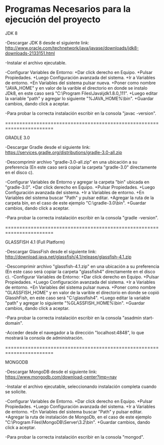 Programas Necesarios para la ejecución del proyecto
=======================================================================

JDK 8

-Descargar JDK 8 desde el siguiente link:
http://www.oracle.com/technetwork/java/javase/downloads/jdk8-downloads-2133151.html

-Instalar el archivo ejecutable.

-Configurar Variables de Entorno:
 +Dar click derecho en Equipo.
 +Pulsar Propiedades.
 +Luego Configuración avanzada del sistema.
 +Ir a Variables de entorno.
 +En Variables del sistema pulsar nueva.
 +Poner como nombre "JAVA_HOME" y en valor de la varible el directorio en donde se instalo JDk8, en este caso será
  "C:\Program Files\Java\jdk1.8.0_111".
 +Luego editar la variable "path" y agregar lo siguiente "%JAVA_HOME%\bin".
 +Guardar cambios, dando click a aceptar.

-Para probar la correcta instalación escribir en la consola "javac -version".


=======================================================================

GRADLE 3.0

-Descargar Gradle desde el siguiente link:
https://services.gradle.org/distributions/gradle-3.0-all.zip

-Descomprimir archivo "gradle-3.0-all.zip" en una ubicación a su preferencia (En este caso será copiar la carpeta "gradle-3.0" directamente en el disco c).

-Configurar Variables de Entorno y agregar la carpeta "bin" ubicada en "gradle-3.0". 
 +Dar click derecho en Equipo.
 +Pulsar Propiedades.
 +Luego Configuración avanzada del sistema.
 +Ir a Variables de entorno.
 +En Variables del sistema buscar "Path" y pulsar editar.
 +Agregar la ruta de la carpeta bin, en el caso de este ejemplo "C:\gradle-3.0\bin".
 +Guardar cambios, dando click a aceptar.

-Para probar la correcta instalación escribir en la consola "gradle -version".


=======================================================================

GLASSFISH 4.1 (Full Platform)

-Descargar GlassFish desde el siguiente link:
http://download.java.net/glassfish/4.1/release/glassfish-4.1.zip

-Descomprimir archivo "glassfish-4.1.zip" en una ubicación a su preferencia (En este caso será copiar la carpeta "glassfish4" directamente en el disco c).
-Configurar Variables de Entorno:
 +Dar click derecho en Equipo.
 +Pulsar Propiedades.
 +Luego Configuración avanzada del sistema.
 +Ir a Variables de entorno.
 +En Variables del sistema pulsar nueva.
 +Poner como nombre "GLASSFISH_HOME" y en valor de la varible el directorio en donde se copió GlasshFish, en este caso será
  "C:\glassfish4".
 +Luego editar la variable "path" y agregar lo siguiente "%GLASSFISH_HOME%\bin".
 +Guardar cambios, dando click a aceptar.

-Para probar la correcta instalación escribir en la consola "asadmin start-domain".

-Acceder desde el navegador a la dirección "localhost:4848", lo que mostrará la consola de administración.

=======================================================================

MONGODB 

-Descargar MongoDB desde el siguiente link:
https://www.mongodb.com/download-center?jmp=nav

-Instalar el archivo ejecutable, seleccionando instalación completa cuando se solicite.

-Configurar Variables de Entorno. 
 +Dar click derecho en Equipo.
 +Pulsar Propiedades.
 +Luego Configuración avanzada del sistema.
 +Ir a Variables de entorno.
 +En Variables del sistema buscar "Path" y pulsar editar.
 +Agregar la ruta de instalación de MongoDb, en el caso de este ejemplo "C:\Program Files\MongoDB\Server\3.2\bin".
 +Guardar cambios, dando click a aceptar.

-Para probar la correcta instalación escribir en la consola "mongod".
